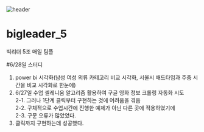 ![header](https://capsule-render.vercel.app/api?type=waving&color=auto&height=300&section=header&text=Big%20Leader%20Five&fontSize=90)

# bigleader_5
빅리더 5조 매일 팀플 

#6/28일 스터디
1. power bi 시각화(남성 여성 의류 카테고리 비교 시각화, 서울시 배드타임과 주중 시간을 비교 시각화로 한눈에)
2. 6/27일 수업 셀레니움 알고리즘 활용하여 구글 영화 정보 크롤링 자동화 시도<br/>
  2-1. 그러나 1단계 클릭부터 구현하는 것에 어려움을 겪음<br/>
  2-2. 구체적으로 수업시간에 진행한 예제가 아닌 다른 곳에 적용하였기에<br/>
  2-3. 구문 오류가 많았었다. <br/>
3. 클릭까지 구현하는데 성공했다.
